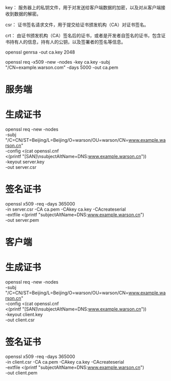key： 服务器上的私钥文件，用于对发送给客户端数据的加密，以及对从客户端接收到数据的解密。

csr： 证书签名请求文件，用于提交给证书颁发机构（CA）对证书签名。

crt： 由证书颁发机构（CA）签名后的证书，或者是开发者自签名的证书，包含证书持有人的信息，持有人的公钥，以及签署者的签名等信息。

openssl genrsa -out ca.key 2048

openssl req -x509 -new -nodes -key ca.key -subj "/CN=example.warson.com" -days 5000 -out ca.pem

# 服务端
# 生成证书
openssl req -new -nodes \
    -subj "/C=CN/ST=Beijing/L=Beijing/O=warson/OU=warson/CN=www.example.warson.cn" \
    -config <(cat openssl.cnf \
        <(printf "[SAN]\nsubjectAltName=DNS:www.example.warson.cn")) \
    -keyout server.key \
    -out server.csr

# 签名证书
openssl x509 -req -days 365000 \
    -in server.csr -CA ca.pem -CAkey ca.key -CAcreateserial \
    -extfile <(printf "subjectAltName=DNS:www.example.warson.cn") \
    -out server.pem

# 客户端
# 生成证书
openssl req -new -nodes \
    -subj "/C=CN/ST=Beijing/L=Beijing/O=warson/OU=warson/CN=www.example.warson.cn" \
    -config <(cat openssl.cnf \
        <(printf "[SAN]\nsubjectAltName=DNS:www.example.warson.cn")) \
    -keyout client.key \
    -out client.csr


# 签名证书
openssl x509 -req -days 365000 \
    -in client.csr -CA ca.pem -CAkey ca.key -CAcreateserial \
    -extfile <(printf "subjectAltName=DNS:www.example.warson.cn") \
    -out client.pem

